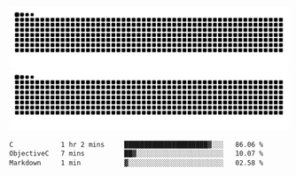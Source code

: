 ![Snake Animation](https://raw.githubusercontent.com/tomhea/tomhea/output/github-contribution-grid-snake-dark.svg#gh-dark-mode-only)
![Snake Animation](https://raw.githubusercontent.com/tomhea/tomhea/output/github-contribution-grid-snake.svg#gh-light-mode-only)

<p></p>

<!--START_SECTION:waka-->

```txt
C            1 hr 2 mins     █████████████████████▓░░░   86.06 %
ObjectiveC   7 mins          ██▓░░░░░░░░░░░░░░░░░░░░░░   10.07 %
Markdown     1 min           ▓░░░░░░░░░░░░░░░░░░░░░░░░   02.58 %
```

<!--END_SECTION:waka-->

